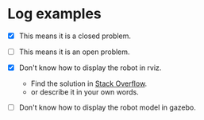 # Log examples

- [x] This means it is a closed problem.

- [ ] This means it is an open problem.

- [x] Don't know how to display the robot in rviz.

    - Find the solution in [Stack Overflow](https://stackoverflow.com/questions/39287901/how-to-show-my-own-robot-model-in-ruiz#:~:text=To%20get%20your%20robot%20visible%20in%20Rviz%20you,provide%20some%20info%20for%20RViz%20to%20load%20model.).
    - or describe it in your own words.

- [ ] Don't know how to display the robot model in gazebo.






